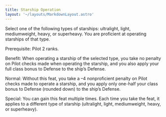 ```yaml
---
title: Starship Operation
layout: '~/layouts/MarkdownLayout.astro'
---
```

Select one of the following types of starships: ultralight, light,
mediumweight, heavy, or superheavy. You are proficient at operating starships
of that type.

Prerequisite: Pilot 2 ranks.

Benefit: When operating a starship of the selected type, you take no penalty
on Pilot checks made when operating the starship, and you also apply your full
class bonus to Defense to the ship’s Defense.

Normal: Without this feat, you take a –4 nonproficient penalty on Pilot checks
made to operate a starship, and you apply only one-half your class bonus to
Defense (rounded down) to the ship’s Defense.

Special: You can gain this feat multiple times. Each time you take the feat,
it applies to a different type of starship (ultralight, light, mediumweight,
heavy, or superheavy).

